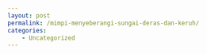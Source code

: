 ```yaml
---
layout: post
permalink: /mimpi-menyeberangi-sungai-deras-dan-keruh/
categories:
    - Uncategorized
---
```


